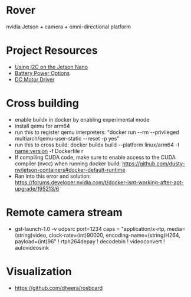 # Rover
nvidia Jetson + camera + omni-directional platform

# Project Resources
* [Using I2C on the Jetson Nano](https://www.jetsonhacks.com/2019/07/22/jetson-nano-using-i2c/)
* [Battery Power Options](https://www.jetsonhacks.com/2021/07/16/nvidia-jetsons-on-battery-power/)
* [DC Motor Driver](https://www.adafruit.com/product/3243)

# Cross building
* enable buildx in docker by enabling experimental mode
* install qemu for arm64
* run this to register qemu interpreters: "docker run --rm --privileged multiarch/qemu-user-static --reset -p yes"
* run this to cross build: docker buildx build --platform linux/arm64 -t <name:version> -f Dockerfile r
* If compiling CUDA code, make sure to enable access to the CUDA compiler (nvcc) when running docker build: https://github.com/dusty-nv/jetson-containers#docker-default-runtime
* Ran into this error and solution: https://forums.developer.nvidia.com/t/docker-isnt-working-after-apt-upgrade/195213/6

# Remote camera stream
* gst-launch-1.0 -v udpsrc port=1234  caps = "application/x-rtp, media=(string)video, clock-rate=(int)90000, encoding-name=(string)H264, payload=(int)96" !  rtph264depay ! decodebin ! videoconvert ! autovideosink 

# Visualization
* https://github.com/dheera/rosboard
